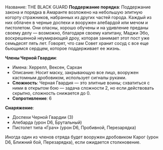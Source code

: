 Название: THE BLACK GUARD
**Поддержание порядка**: Поддержание закона и порядка в Амаранте возложено на небольшую элитную когорту стражников, набранных из других частей города. Каждый из них облачен в черные доспехи и вооружен алебардой или мечом и пистолетом. Они опасны, хорошо обучены и на удивление преданы своему делу — возможно, благодаря своему капитану, Маджи Эбо, воскрешенной неумирающей дроу, которая занимает этот пост уже семьдесят пять лет. Говорят, что сам Совет хранит сосуд с все еще бьющимся сердцем, которое поддерживает ее жизнь.

**Члены Черной Гвардии**:

- Имена: Херрелл, Вексен, Сархан
- Описание: Носит маску, закрывающую все лицо, вооружен кастомным дробовиком, использует сигналы руками.
- **Сложность**: Черная Гвардия — это элитные воины; схватиться с ними в открытом бою — задача сложности 2, но если действовать скрытно, сложность снижается до 0.
- **Сопротивление**: 6

**Снаряжение**:

- Доспехи Черной Гвардии (3)
- Алебарда (урон D6, Брутальный)
- Пистолет типа «Грач» (урон D6, Пробивной, Перезарядка)

Иногда один из членов отряда будет вооружен дробовиком Карог (урон D6, Ближний бой, Перезарядка), если ожидается столкновение.